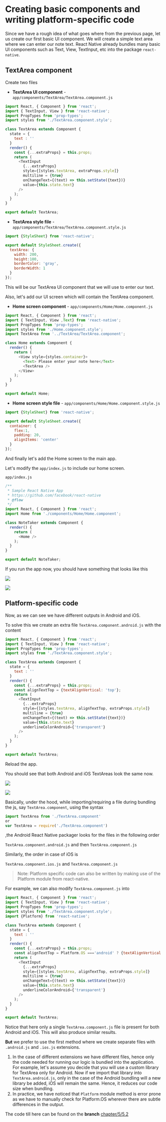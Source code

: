 # Creating basic components and writing platform-specific code

Since we have a rough idea of what goes where from the previous page, let us create our first basic UI component. We will create a simple text area where we can enter our note text. React Native already bundles many basic UI components such as Text, View, TextInput, etc into the package `react-native`.

## TextArea component

Create two files

* **TextArea UI component** - `app/components/TextArea/TextArea.component.js`

```javascript
import React, { Component } from 'react';
import { TextInput, View } from 'react-native';
import PropTypes from 'prop-types';
import styles from './TextArea.component.style';

class TextArea extends Component {
  state = {
    text : ''
  }
  render() {
    const {...extraProps} = this.props;
    return (
      <TextInput
        {...extraProps}
        style={[styles.textArea, extraProps.style]}
        multiline = {true}
        onChangeText={(text) => this.setState({text})}
        value={this.state.text}
      />
    );
  }
}

export default TextArea;
```

* **TextArea style file** - `app/components/TextArea/TextArea.component.style.js`

```javascript
import {StyleSheet} from 'react-native';

export default StyleSheet.create({
  textArea: {
    width: 200,
    height:100,
    borderColor: 'gray',
    borderWidth: 1
  }
});
```

This will be our TextArea UI component that we will use to enter our text.

Also, let's add our UI screen which will contain the TextArea component.

* **Home screen component** - `app/components/Home/Home.component.js`

```javascript
import React, { Component } from 'react';
import { TextInput, View ,Text} from 'react-native';
import PropTypes from 'prop-types';
import styles from './Home.component.style';
import TextArea from '../TextArea/TextArea.component';

class Home extends Component {
  render() {
    return (
      <View style={styles.container}>
        <Text> Please enter your note here</Text>
        <TextArea />
      </View>
    );
  }
}

export default Home;
```

* **Home screen style file** - `app/components/Home/Home.component.style.js`

```javascript
import {StyleSheet} from 'react-native';

export default StyleSheet.create({
  container: {
    flex:1,
    padding: 20,
    alignItems: 'center'
  }
});
```

And finally let's add the Home screen to the main app.

Let's modify the `app/index.js` to include our home screen.

`app/index.js`

```javascript
/**
 * Sample React Native App
 * https://github.com/facebook/react-native
 * @flow
 */
import React, { Component } from 'react';
import Home from './components/Home/Home.component';

class NoteTaker extends Component {
  render() {
    return (
      <Home />
    );
  }
}

export default NoteTaker;
```

If you run the app now, you should have something that looks like this

![](../../.gitbook/assets/5.2-part-1-ios%20%281%29.png)

![](../../.gitbook/assets/5.2-part-1-android.png)

## Platform-specific code

Now, as we can see we have different outputs in Android and iOS.

To solve this we create an extra file `TextArea.component.android.js` with the content

```javascript
import React, { Component } from 'react';
import { TextInput, View } from 'react-native';
import PropTypes from 'prop-types';
import styles from './TextArea.component.style';

class TextArea extends Component {
  state = {
    text : ''
  }
  render() {
    const {...extraProps} = this.props;
    const alignTextTop = {textAlignVertical: 'top'};
    return (
      <TextInput
        {...extraProps}
        style={[styles.textArea, alignTextTop, extraProps.style]}
        multiline = {true}
        onChangeText={(text) => this.setState({text})}
        value={this.state.text}
        underlineColorAndroid={'transparent'}
      />
    );
  }
}

export default TextArea;
```

Reload the app.

You should see that both Android and iOS TextAreas look the same now.

![](../../.gitbook/assets/5.2-part-1-ios.png)

![](../../.gitbook/assets/5.2-part-2-android.png)

Basically, under the hood, while importing/requiring a file during bundling the js, say `TextArea.component`, using the syntax

```javascript
import TextArea from './TextArea.component'
or
var TextArea = require('./TextArea.component')
```

,the Android React Native packager looks for the files in the following order

`TextArea.component.android.js` and then `TextArea.component.js`

Similarly, the order in case of iOS is

`TextArea.component.ios.js` and `TextArea.component.js`

> Note: Platform specific code can also be written by making use of the Platform module from react-native.

For example, we can also modify `TextArea.component.js` into

```javascript
import React, { Component } from 'react';
import { TextInput, View } from 'react-native';
import PropTypes from 'prop-types';
import styles from './TextArea.component.style';
import {Platform} from 'react-native';

class TextArea extends Component {
  state = {
    text : ''
  }
  render() {
    const {...extraProps} = this.props;
    const alignTextTop = Platform.OS ==='android' ? {textAlignVertical: 'top'}: {};
    return (
      <TextInput
        {...extraProps}
        style={[styles.textArea, alignTextTop, extraProps.style]}
        multiline = {true}
        onChangeText={(text) => this.setState({text})}
        value={this.state.text}
        underlineColorAndroid={'transparent'}
      />
    );
  }
}

export default TextArea;
```

Notice that here only a single `TextArea.component.js` file is present for both Android and iOS. This will also produce similar results.

**But** we prefer to use the first method where we create separate files with `.android.js` and `.ios.js` extensions.

1. In the case of different extensions we have different files, hence only the code needed for running our logic is bundled into the application. For example, let's assume you decide that you will use a custom library for TextArea only for Android. Now if we import that library into `TextArea.android.js`, only in the case of the Android bundling will a new library be added, iOS will remain the same. Hence, it reduces our code size when bundling.
2. In practice, we have noticed that `Platform` module method is error prone as we have to manually check for Platform.OS wherever there are subtle differences in the output.

The code till here can be found on the **branch** [chapter/5/5.2](https://github.com/react-made-native-easy/note-taker/tree/chapter/5/5.2)

